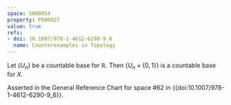 ```yaml
---
space: S000054
property: P000027
value: true
refs:
- doi: 10.1007/978-1-4612-6290-9_6
  name: Counterexamples in Topology
---
```


Let $\{U_n\}$ be a countable base for $\mathbb{R}$. Then $\{U_n \times \{0,1\}\}$ is a countable base for $X$.

Asserted in the General Reference Chart for space #62 in
{{doi:10.1007/978-1-4612-6290-9_6}}.
